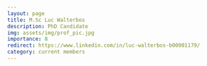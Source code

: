 ```yaml
---
layout: page
title: M.Sc Luc Walterbos
description: PhD Candidate
img: assets/img/prof_pic.jpg
importance: 8
redirect: https://www.linkedin.com/in/luc-walterbos-b00001179/
category: current members
---
```

